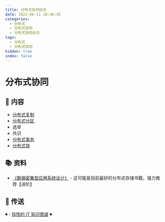 ```yaml
---
title: 分布式协同综合
date: 2022-06-11 10:46:35
categories:
  - 分布式
  - 分布式协同
  - 分布式协同综合
tags:
  - 分布式
  - 分布式协同
hidden: true
index: false
---
```


# 分布式协同

## 📖 内容

- [分布式复制](02.分布式复制.md)
- [分布式分区](03.分布式分区.md)
- 选举
- 共识
- [分布式事务](05.分布式事务.md)
- [分布式锁](06.分布式锁.md)

## 📚 资料

- [《数据密集型应用系统设计》](https://book.douban.com/subject/30329536/) - 这可能是目前最好的分布式存储书籍，强力推荐【进阶】

## 🚪 传送

◾ 💧 [钝悟的 IT 知识图谱](https://dunwu.github.io/waterdrop/) ◾